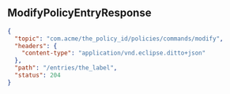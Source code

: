 ## ModifyPolicyEntryResponse

```json
{
  "topic": "com.acme/the_policy_id/policies/commands/modify",
  "headers": {
    "content-type": "application/vnd.eclipse.ditto+json"
  },
  "path": "/entries/the_label",
  "status": 204
}
```
